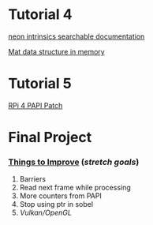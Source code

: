 # Tutorial 4

[neon intrinsics searchable documentation](https://developer.arm.com/architectures/instruction-sets/intrinsics/#f:@navigationhierarchiessimdisa=[Neon])

[Mat data structure in memory](https://github.com/opencv/opencv/issues/8304)

# Tutorial 5

[RPi 4 PAPI Patch](https://github.com/cothan/PAPI_ARMv8_Cortex_A72/tree/main)

# Final Project

### <ins>Things to Improve</ins>  (*stretch goals*)
1. Barriers
2. Read next frame while processing
3. More counters from PAPI
4. Stop using ptr in sobel
5. *Vulkan/OpenGL*
